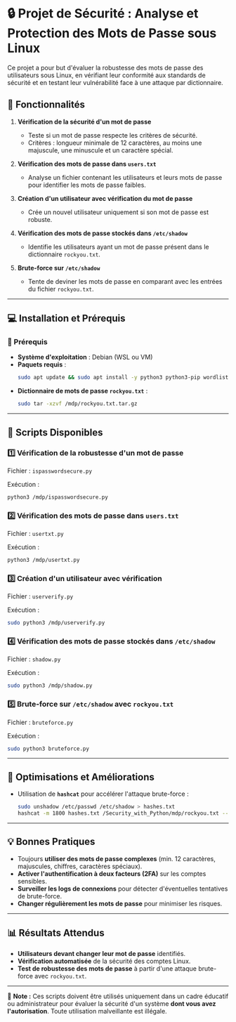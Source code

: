 # 🔒 Projet de Sécurité : Analyse et Protection des Mots de Passe sous Linux

Ce projet a pour but d'évaluer la robustesse des mots de passe des utilisateurs sous Linux, en vérifiant leur conformité aux standards de sécurité et en testant leur vulnérabilité face à une attaque par dictionnaire.

## 🔧 Fonctionnalités

1. **Vérification de la sécurité d'un mot de passe**
   - Teste si un mot de passe respecte les critères de sécurité.
   - Critères : longueur minimale de 12 caractères, au moins une majuscule, une minuscule et un caractère spécial.

2. **Vérification des mots de passe dans `users.txt`**
   - Analyse un fichier contenant les utilisateurs et leurs mots de passe pour identifier les mots de passe faibles.

3. **Création d'un utilisateur avec vérification du mot de passe**
   - Crée un nouvel utilisateur uniquement si son mot de passe est robuste.

4. **Vérification des mots de passe stockés dans `/etc/shadow`**
   - Identifie les utilisateurs ayant un mot de passe présent dans le dictionnaire `rockyou.txt`.

5. **Brute-force sur `/etc/shadow`**
   - Tente de deviner les mots de passe en comparant avec les entrées du fichier `rockyou.txt`.

---

## 💻 Installation et Prérequis

### 🔗 Prérequis
- **Système d'exploitation** : Debian (WSL ou VM)
- **Paquets requis** :
  ```bash
  sudo apt update && sudo apt install -y python3 python3-pip wordlists
  ```
- **Dictionnaire de mots de passe `rockyou.txt`** :
  ```bash
  sudo tar -xzvf /mdp/rockyou.txt.tar.gz
  ```

---

## 📂 Scripts Disponibles

### 1️⃣ **Vérification de la robustesse d'un mot de passe**
Fichier : `ispasswordsecure.py`

Exécution :
```bash
python3 /mdp/ispasswordsecure.py
```

### 2️⃣ **Vérification des mots de passe dans `users.txt`**
Fichier : `usertxt.py`

Exécution :
```bash
python3 /mdp/usertxt.py
```

### 3️⃣ **Création d'un utilisateur avec vérification**
Fichier : `userverify.py`

Exécution :
```bash
sudo python3 /mdp/userverify.py
```

### 4️⃣ **Vérification des mots de passe stockés dans `/etc/shadow`**
Fichier : `shadow.py`

Exécution :
```bash
sudo python3 /mdp/shadow.py
```

### 5️⃣ **Brute-force sur `/etc/shadow` avec `rockyou.txt`**
Fichier : `bruteforce.py`

Exécution :
```bash
sudo python3 bruteforce.py
```

---

## 🚀 Optimisations et Améliorations
- Utilisation de **`hashcat`** pour accélérer l'attaque brute-force :
  ```bash
  sudo unshadow /etc/passwd /etc/shadow > hashes.txt
  hashcat -m 1800 hashes.txt /Security_with_Python/mdp/rockyou.txt --force
  ```

---

## 💡 Bonnes Pratiques
- Toujours **utiliser des mots de passe complexes** (min. 12 caractères, majuscules, chiffres, caractères spéciaux).
- **Activer l'authentification à deux facteurs (2FA)** sur les comptes sensibles.
- **Surveiller les logs de connexions** pour détecter d'éventuelles tentatives de brute-force.
- **Changer régulièrement les mots de passe** pour minimiser les risques.

---

## 📊 Résultats Attendus
- **Utilisateurs devant changer leur mot de passe** identifiés.
- **Vérification automatisée** de la sécurité des comptes Linux.
- **Test de robustesse des mots de passe** à partir d'une attaque brute-force avec `rockyou.txt`.

---

📖 **Note :** Ces scripts doivent être utilisés uniquement dans un cadre éducatif ou administrateur pour évaluer la sécurité d'un système **dont vous avez l'autorisation**. Toute utilisation malveillante est illégale.
